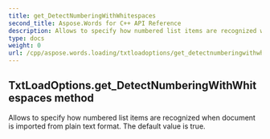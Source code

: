 ```yaml
---
title: get_DetectNumberingWithWhitespaces
second_title: Aspose.Words for C++ API Reference
description: Allows to specify how numbered list items are recognized when document is imported from plain text format. The default value is true. 
type: docs
weight: 0
url: /cpp/aspose.words.loading/txtloadoptions/get_detectnumberingwithwhitespaces/
---
```

## TxtLoadOptions.get_DetectNumberingWithWhitespaces method


Allows to specify how numbered list items are recognized when document is imported from plain text format. The default value is true.

